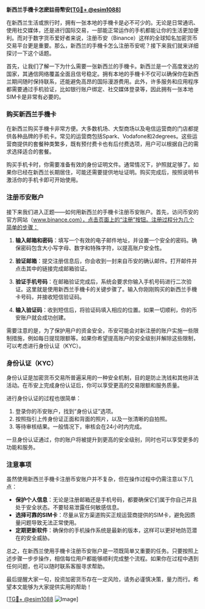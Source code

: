 **新西兰手機卡怎麽註冊幣安[[TG💪+ @esim1088](https://t.me/s/esim1088)]**

在新西兰生活或旅行时，拥有一张本地的手機卡是必不可少的。无论是日常通讯、使用社交媒体，还是进行国际交易，一部能正常运作的手机都能让你的生活更加便利。而对于数字货币爱好者来说，注册币安（Binance）这样的全球知名加密货币交易平台更是重要。那么，新西兰的手機卡怎么注册币安呢？接下来我们就来详细探讨一下这个话题。

首先，让我们了解一下为什么需要一张新西兰的手機卡。新西兰是一个高度发达的国家，其通信网络覆盖全面且信号稳定。拥有本地的手機卡不仅可以确保你在新西兰期间随时保持联系，还能避免高昂的国际漫游费用。此外，许多服务和应用程序都需要通过手机验证，比如银行账户绑定、社交媒体登录等，因此拥有一张本地SIM卡是非常有必要的。

### 购买新西兰手機卡

在新西兰购买手機卡非常方便。大多数机场、大型商场以及电信运营商的门店都提供各种品牌的手机卡。常见的运营商包括Spark、Vodafone和2degrees。这些运营商提供的套餐种类繁多，既有预付费卡也有后付费选项，用户可以根据自己的需求选择适合的套餐。

购买手机卡时，你需要准备有效的身份证明文件。通常情况下，护照就足够了。如果你已经在新西兰长期居住，可能还需要提供地址证明。购买完成后，按照说明书激活你的手机卡即可开始使用。

### 注册币安账户

接下来我们进入正题——如何用新西兰的手機卡注册币安账户。首先，访问币安的官方网站（www.binance.com），点击页面上的“注册”按钮。注册过程分为几个简单的步骤：

1. **输入邮箱和密码**：填写一个有效的电子邮件地址，并设置一个安全的密码。确保密码包含大小写字母、数字和特殊字符，以提高账户安全性。
   
2. **验证邮箱**：提交注册信息后，你会收到一封来自币安的确认邮件。打开邮件并点击其中的链接完成邮箱验证。

3. **验证手机号码**：在邮箱验证完成后，系统会要求你输入手机号码进行二次验证。这里就是使用新西兰手機卡的关键步骤了。输入你刚刚购买的新西兰手機卡号码，并接收短信验证码。

4. **输入验证码**：收到短信后，将验证码填入相应的位置。如果一切顺利，你的币安账户就会成功创建。

需要注意的是，为了保护用户的资金安全，币安可能会对新注册的账户实施一些限制措施，例如每日提现限额等。如果你希望提高账户的安全级别并解除这些限制，可以考虑进行身份认证（KYC）。

### 身份认证（KYC）

身份认证是加密货币交易所普遍采用的一种安全机制，目的是防止洗钱和其他非法活动。在币安上完成身份认证后，你可以享受更高的交易限额和服务质量。

进行身份认证的过程也很简单：

1. 登录你的币安账户，找到“身份认证”选项。
2. 按照指引上传身份证正面和背面的照片，以及一张清晰的自拍照。
3. 等待审核结果。一般情况下，审核会在24小时内完成。

一旦身份认证通过，你的账户将被提升到更高的安全级别，同时也可以享受更多的功能和服务。

### 注意事项

虽然使用新西兰手機卡注册币安账户并不复杂，但在操作过程中仍需注意以下几点：

- **保护个人信息**：无论是注册邮箱还是手机号码，都要确保它们属于你自己并且处于安全状态。不要轻易泄露任何敏感信息。
- **选择可靠的SIM卡**：尽量从官方渠道购买正规运营商提供的SIM卡，避免因质量问题导致无法正常使用。
- **定期更新软件**：确保你的手机操作系统是最新的版本，这样可以更好地防范潜在的安全威胁。

总之，在新西兰使用手機卡注册币安账户是一项既简单又重要的任务。只要按照上述步骤一步步操作，相信每位用户都能够顺利完成整个流程。如果你在过程中遇到任何问题，也可以随时联系客服寻求帮助。

最后提醒大家一句，投资加密货币存在一定风险，请务必谨慎决策，量力而行。希望本文能够为大家提供实用的帮助！

[[TG💪+ @esim1088](https://t.me/s/esim1088) ![Image](https://i.postimg.cc/4NQfJmqS/Snipaste-2025-05-13-00-14-12.png)]